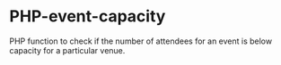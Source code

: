 # PHP-event-capacity
PHP function to check if the number of attendees for an event is below capacity for a particular venue.
